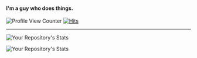 #### I'm a guy who does things.

![Profile View Counter](https://komarev.com/ghpvc/?username=r4v10l1&color=282828&label=Profile+visits)
[![Hits](https://hits.seeyoufarm.com/api/count/incr/badge.svg?url=https%3A%2F%2Fgithub.com%2Fr4v10l1%2Fpython_dehasher&count_bg=%23282828&title_bg=%23555555&icon=clyp.svg&icon_color=%23E7E7E7&title=Hits&edge_flat=false)](https://hits.seeyoufarm.com)

<hr>

![Your Repository's Stats](https://github-readme-stats.vercel.app/api?username=r4v10l1&show_icons=true&theme=gruvbox)

![Your Repository's Stats](https://github-readme-stats.vercel.app/api/top-langs/?username=r4v10l1&theme=gruvbox)
